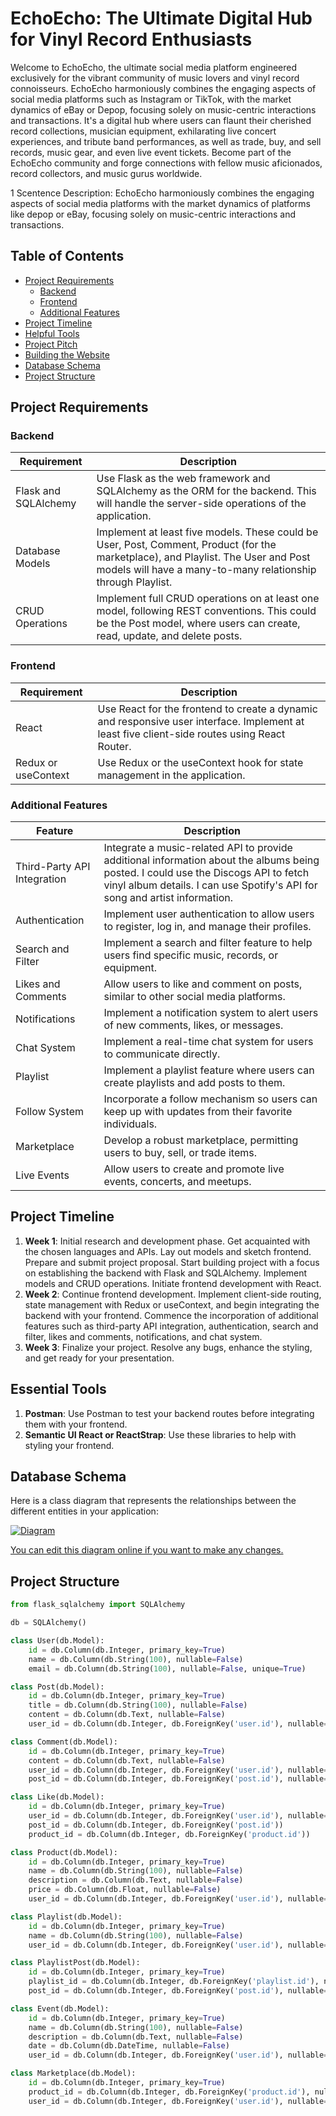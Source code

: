 # EchoEcho: The Ultimate Digital Hub for Vinyl Record Enthusiasts

Welcome to EchoEcho, the ultimate social media platform engineered exclusively for the vibrant community of music lovers and vinyl record connoisseurs. EchoEcho harmoniously combines the engaging aspects of social media platforms such as Instagram or TikTok, with the market dynamics of eBay or Depop, focusing solely on music-centric interactions and transactions. It's a digital hub where users can flaunt their cherished record collections, musician equipment, exhilarating live concert experiences, and tribute band performances, as well as trade, buy, and sell records, music gear, and even live event tickets. Become part of the EchoEcho community and forge connections with fellow music aficionados, record collectors, and music gurus worldwide.

1 Scentence Description: EchoEcho harmoniously combines the engaging aspects of social media platforms with the market dynamics of platforms like depop or eBay, focusing solely on music-centric interactions and transactions. 

## Table of Contents

- [Project Requirements](#project-requirements)
  - [Backend](#backend)
  - [Frontend](#frontend)
  - [Additional Features](#additional-features)
- [Project Timeline](#project-timeline)
- [Helpful Tools](#helpful-tools)
- [Project Pitch](#project-pitch)
- [Building the Website](#building-the-website)
- [Database Schema](#database-schema)
- [Project Structure](#project-structure)

## Project Requirements

### Backend

| Requirement | Description |
| ----------- | ----------- |
| Flask and SQLAlchemy | Use Flask as the web framework and SQLAlchemy as the ORM for the backend. This will handle the server-side operations of the application. |
| Database Models | Implement at least five models. These could be User, Post, Comment, Product (for the marketplace), and Playlist. The User and Post models will have a many-to-many relationship through Playlist. |
| CRUD Operations | Implement full CRUD operations on at least one model, following REST conventions. This could be the Post model, where users can create, read, update, and delete posts. |

### Frontend

| Requirement | Description |
| ----------- | ----------- |
| React | Use React for the frontend to create a dynamic and responsive user interface. Implement at least five client-side routes using React Router. |
| Redux or useContext | Use Redux or the useContext hook for state management in the application. |

### Additional Features

| Feature | Description |
| ------- | ----------- |
| Third-Party API Integration | Integrate a music-related API to provide additional information about the albums being posted. I could use the Discogs API to fetch vinyl album details. I can use Spotify's API for song and artist information. |
| Authentication | Implement user authentication to allow users to register, log in, and manage their profiles. |
| Search and Filter | Implement a search and filter feature to help users find specific music, records, or equipment. |
| Likes and Comments | Allow users to like and comment on posts, similar to other social media platforms. |
| Notifications | Implement a notification system to alert users of new comments, likes, or messages. |
| Chat System | Implement a real-time chat system for users to communicate directly. |
| Playlist | Implement a playlist feature where users can create playlists and add posts to them. |
| Follow System | Incorporate a follow mechanism so users can keep up with updates from their favorite individuals. |
| Marketplace | Develop a robust marketplace, permitting users to buy, sell, or trade items. |
| Live Events | Allow users to create and promote live events, concerts, and meetups. |

## Project Timeline

1. **Week 1**: Initial research and development phase. Get acquainted with the chosen languages and APIs. Lay out models and sketch frontend. Prepare and submit project proposal. Start building project with a focus on establishing the backend with Flask and SQLAlchemy. Implement models and CRUD operations. Initiate frontend development with React.
2. **Week 2**: Continue frontend development. Implement client-side routing, state management with Redux or useContext, and begin integrating the backend with your frontend. Commence the incorporation of additional features such as third-party API integration, authentication, search and filter, likes and comments, notifications, and chat system.
3. **Week 3**: Finalize your project. Resolve any bugs, enhance the styling, and get ready for your presentation.

## Essential Tools

1. **Postman**: Use Postman to test your backend routes before integrating them with your frontend.
2. **Semantic UI React or ReactStrap**: Use these libraries to help with styling your frontend.

## Database Schema

Here is a class diagram that represents the relationships between the different entities in your application:

[![Diagram](https://mermaid.ink/img/pako:eNqNkt9rwjAQx_-Vco-jam2b_sjb2AZ7cCDIXkZeQnJqMG0kScec-L8vlSpOUDxI-Ob45LjvJXsQRiJQEJo796r4yvKGtVGIT4c2YjBlEI1GQTwFMTfORzQSFrlHN1lzd5t9MU2D7cP4TG0wsCv1HciGq9aHdYefWyM70Zd3qLWbvHM3U86jvHNF851WjznoxQe3G_RbzUXf2Rk9DuGm2bvYYNKiwN7nAA5OHmJPFq7g54XpXZnLqV22f3N453ZPO8TQoA0PIMOv2PdZBn6NDTKgQUpc8k57Bqw9BJR33ix2rQDqbYcxdFsZ5jr8o__JN6m8sUCXXLuQ3PL2y5gzE45A9_ADdJpU4zREQUiWV0lZlTHsgI5SMi4qUickL1OSZyUhhxh-jyWScZ1WaVnURZ5kpCZZdfgD1K_VRw?type=png)](https://mermaid.live/edit#pako:eNqNkt9rwjAQx_-Vco-jam2b_sjb2AZ7cCDIXkZeQnJqMG0kScec-L8vlSpOUDxI-Ob45LjvJXsQRiJQEJo796r4yvKGtVGIT4c2YjBlEI1GQTwFMTfORzQSFrlHN1lzd5t9MU2D7cP4TG0wsCv1HciGq9aHdYefWyM70Zd3qLWbvHM3U86jvHNF851WjznoxQe3G_RbzUXf2Rk9DuGm2bvYYNKiwN7nAA5OHmJPFq7g54XpXZnLqV22f3N453ZPO8TQoA0PIMOv2PdZBn6NDTKgQUpc8k57Bqw9BJR33ix2rQDqbYcxdFsZ5jr8o__JN6m8sUCXXLuQ3PL2y5gzE45A9_ADdJpU4zREQUiWV0lZlTHsgI5SMi4qUickL1OSZyUhhxh-jyWScZ1WaVnURZ5kpCZZdfgD1K_VRw)

[You can edit this diagram online if you want to make any changes.](https://showme.redstarplugin.com/s/hy9cWTZt)

## Project Structure

```python
from flask_sqlalchemy import SQLAlchemy

db = SQLAlchemy()

class User(db.Model):
    id = db.Column(db.Integer, primary_key=True)
    name = db.Column(db.String(100), nullable=False)
    email = db.Column(db.String(100), nullable=False, unique=True)

class Post(db.Model):
    id = db.Column(db.Integer, primary_key=True)
    title = db.Column(db.String(100), nullable=False)
    content = db.Column(db.Text, nullable=False)
    user_id = db.Column(db.Integer, db.ForeignKey('user.id'), nullable=False)

class Comment(db.Model):
    id = db.Column(db.Integer, primary_key=True)
    content = db.Column(db.Text, nullable=False)
    user_id = db.Column(db.Integer, db.ForeignKey('user.id'), nullable=False)
    post_id = db.Column(db.Integer, db.ForeignKey('post.id'), nullable=False)

class Like(db.Model):
    id = db.Column(db.Integer, primary_key=True)
    user_id = db.Column(db.Integer, db.ForeignKey('user.id'), nullable=False)
    post_id = db.Column(db.Integer, db.ForeignKey('post.id'))
    product_id = db.Column(db.Integer, db.ForeignKey('product.id'))

class Product(db.Model):
    id = db.Column(db.Integer, primary_key=True)
    name = db.Column(db.String(100), nullable=False)
    description = db.Column(db.Text, nullable=False)
    price = db.Column(db.Float, nullable=False)
    user_id = db.Column(db.Integer, db.ForeignKey('user.id'), nullable=False)

class Playlist(db.Model):
    id = db.Column(db.Integer, primary_key=True)
    name = db.Column(db.String(100), nullable=False)
    user_id = db.Column(db.Integer, db.ForeignKey('user.id'), nullable=False)

class PlaylistPost(db.Model):
    id = db.Column(db.Integer, primary_key=True)
    playlist_id = db.Column(db.Integer, db.ForeignKey('playlist.id'), nullable=False)
    post_id = db.Column(db.Integer, db.ForeignKey('post.id'), nullable=False)

class Event(db.Model):
    id = db.Column(db.Integer, primary_key=True)
    name = db.Column(db.String(100), nullable=False)
    description = db.Column(db.Text, nullable=False)
    date = db.Column(db.DateTime, nullable=False)
    user_id = db.Column(db.Integer, db.ForeignKey('user.id'), nullable=False)

class Marketplace(db.Model):
    id = db.Column(db.Integer, primary_key=True)
    product_id = db.Column(db.Integer, db.ForeignKey('product.id'), nullable=False)
    user_id = db.Column(db.Integer, db.ForeignKey('user.id'), nullable=False)
```